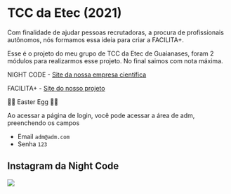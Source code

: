 # TCC da Etec (2021)

Com finalidade de ajudar pessoas recrutadoras, a procura de profissionais autônomos, nós formamos essa ideia para criar a FACILITA+.

Esse é o projeto do meu grupo de TCC da Etec de Guaianases, foram 2 módulos para realizarmos esse projeto.
No final saimos com nota máxima.

NIGHT CODE - [Site da nossa empresa científica](http://nightcode.atwebpages.com/)

FACILITA+ - [Site do nosso projeto](http://facilitamais.atwebpages.com/)
 
🥚🐇 Easter Egg 🥚🐇

Ao acessar a página de login, você pode acessar a área de adm, preenchendo os campos

- Email ``` adm@adm.com ```
- Senha ``` 123 ```


<h2>Instagram da Night Code</h2>
<a href="https://instagram.com/ncode905" target="_blank"><img src="https://img.shields.io/badge/-Instagram-%23E4405F?style=for-the-badge&logo=instagram&logoColor=white" target="_blank"></a>
